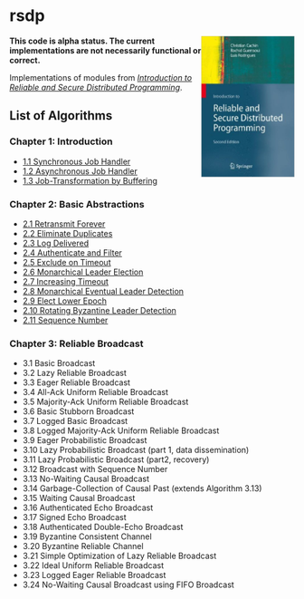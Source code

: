 # rsdp

<img width="165" src="docs/book.jpg" align="right">

**This code is alpha status. The current implementations are not necessarily functional or correct.**

Implementations of modules from [*Introduction to Reliable and Secure Distributed Programming*][rsdp].

[rsdp]: http://distributedprogramming.net

## List of Algorithms

### Chapter 1: Introduction

- [1.1 Synchronous Job Handler](https://github.com/rads/rsdp/blob/master/src/rads/rsdp/modules/synchronous_job_handler.clj)
- [1.2 Asynchronous Job Handler](https://github.com/rads/rsdp/blob/master/src/rads/rsdp/modules/asynchronous_job_handler.clj)
- [1.3 Job-Transformation by Buffering](https://github.com/rads/rsdp/blob/master/src/rads/rsdp/modules/job_transformation_by_buffering.clj)

### Chapter 2: Basic Abstractions

- [2.1 Retransmit Forever](https://github.com/rads/rsdp/blob/master/src/rads/rsdp/modules/retransmit_forever.cljc)
- [2.2 Eliminate Duplicates](https://github.com/rads/rsdp/blob/master/src/rads/rsdp/modules/eliminate_duplicates.cljc)
- [2.3 Log Delivered](https://github.com/rads/rsdp/blob/master/src/rads/rsdp/modules/log_delivered.clj)
- [2.4 Authenticate and Filter](https://github.com/rads/rsdp/blob/master/src/rads/rsdp/modules/authenticate_and_filter.clj)
- [2.5 Exclude on Timeout](https://github.com/rads/rsdp/blob/master/src/rads/rsdp/modules/exclude_on_timeout.cljc)
- [2.6 Monarchical Leader Election](https://github.com/rads/rsdp/blob/master/src/rads/rsdp/modules/monarchical_leader_election.cljc)
- [2.7 Increasing Timeout](https://github.com/rads/rsdp/blob/master/src/rads/rsdp/modules/increasing_timeout.clj)
- [2.8 Monarchical Eventual Leader Detection](https://github.com/rads/rsdp/blob/master/src/rads/rsdp/modules/monarchical_eventual_leader_detection.clj)
- [2.9 Elect Lower Epoch](https://github.com/rads/rsdp/blob/master/src/rads/rsdp/modules/elect_lower_epoch.clj)
- [2.10 Rotating Byzantine Leader Detection](https://github.com/rads/rsdp/blob/master/src/rads/rsdp/modules/rotating_byzantine_leader_detection.clj)
- [2.11 Sequence Number](https://github.com/rads/rsdp/blob/master/src/rads/rsdp/modules/sequence_number.clj)

### Chapter 3: Reliable Broadcast

- 3.1 Basic Broadcast
- 3.2 Lazy Reliable Broadcast
- 3.3 Eager Reliable Broadcast
- 3.4 All-Ack Uniform Reliable Broadcast
- 3.5 Majority-Ack Uniform Reliable Broadcast
- 3.6 Basic Stubborn Broadcast
- 3.7 Logged Basic Broadcast
- 3.8 Logged Majority-Ack Uniform Reliable Broadcast
- 3.9 Eager Probabilistic Broadcast
- 3.10 Lazy Probabilistic Broadcast (part 1, data dissemination)
- 3.11 Lazy Probabilistic Broadcast (part2, recovery)
- 3.12 Broadcast with Sequence Number
- 3.13 No-Waiting Causal Broadcast
- 3.14 Garbage-Collection of Causal Past (extends Algorithm 3.13)
- 3.15 Waiting Causal Broadcast
- 3.16 Authenticated Echo Broadcast
- 3.17 Signed Echo Broadcast
- 3.18 Authenticated Double-Echo Broadcast
- 3.19 Byzantine Consistent Channel
- 3.20 Byzantine Reliable Channel
- 3.21 Simple Optimization of Lazy Reliable Broadcast
- 3.22 Ideal Uniform Reliable Broadcast
- 3.23 Logged Eager Reliable Broadcast
- 3.24 No-Waiting Causal Broadcast using FIFO Broadcast
